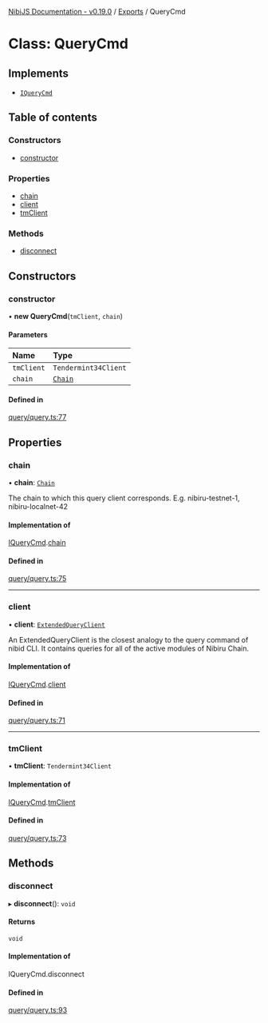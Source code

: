 [NibiJS Documentation - v0.19.0](../intro.md) / [Exports](../modules.md) / QueryCmd

# Class: QueryCmd

## Implements

- [`IQueryCmd`](../interfaces/IQueryCmd.md)

## Table of contents

### Constructors

- [constructor](QueryCmd.md#constructor)

### Properties

- [chain](QueryCmd.md#chain)
- [client](QueryCmd.md#client)
- [tmClient](QueryCmd.md#tmclient)

### Methods

- [disconnect](QueryCmd.md#disconnect)

## Constructors

### constructor

• **new QueryCmd**(`tmClient`, `chain`)

#### Parameters

| Name | Type |
| :------ | :------ |
| `tmClient` | `Tendermint34Client` |
| `chain` | [`Chain`](../interfaces/Chain.md) |

#### Defined in

[query/query.ts:77](https://github.com/NibiruChain/ts-sdk/blob/462c731/packages/nibijs/src/query/query.ts#L77)

## Properties

### chain

• **chain**: [`Chain`](../interfaces/Chain.md)

The chain to which this query client corresponds.
E.g. nibiru-testnet-1, nibiru-localnet-42

#### Implementation of

[IQueryCmd](../interfaces/IQueryCmd.md).[chain](../interfaces/IQueryCmd.md#chain)

#### Defined in

[query/query.ts:75](https://github.com/NibiruChain/ts-sdk/blob/462c731/packages/nibijs/src/query/query.ts#L75)

___

### client

• **client**: [`ExtendedQueryClient`](../modules.md#extendedqueryclient)

An ExtendedQueryClient is the closest analogy to the query command of nibid CLI.
It contains queries for all of the active modules of Nibiru Chain.

#### Implementation of

[IQueryCmd](../interfaces/IQueryCmd.md).[client](../interfaces/IQueryCmd.md#client)

#### Defined in

[query/query.ts:71](https://github.com/NibiruChain/ts-sdk/blob/462c731/packages/nibijs/src/query/query.ts#L71)

___

### tmClient

• **tmClient**: `Tendermint34Client`

#### Implementation of

[IQueryCmd](../interfaces/IQueryCmd.md).[tmClient](../interfaces/IQueryCmd.md#tmclient)

#### Defined in

[query/query.ts:73](https://github.com/NibiruChain/ts-sdk/blob/462c731/packages/nibijs/src/query/query.ts#L73)

## Methods

### disconnect

▸ **disconnect**(): `void`

#### Returns

`void`

#### Implementation of

IQueryCmd.disconnect

#### Defined in

[query/query.ts:93](https://github.com/NibiruChain/ts-sdk/blob/462c731/packages/nibijs/src/query/query.ts#L93)
